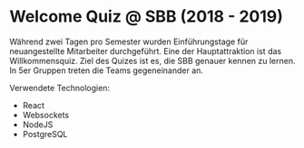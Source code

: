 # Welcome Quiz @ SBB (2018 - 2019)

Während zwei Tagen pro Semester wurden Einführungstage für neuangestellte Mitarbeiter durchgeführt. Eine der Hauptattraktion ist das Willkommensquiz. Ziel des Quizes ist es, die SBB genauer kennen zu lernen. In 5er Gruppen treten die Teams gegeneinander an. 

Verwendete Technologien:

- React
- Websockets
- NodeJS
- PostgreSQL

